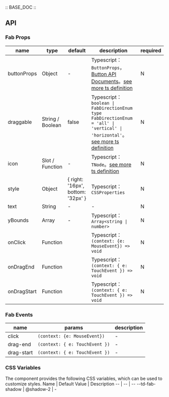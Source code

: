 :: BASE_DOC ::

## API

### Fab Props

name | type | default | description | required
-- | -- | -- | -- | --
buttonProps | Object | - | Typescript：`ButtonProps`，[Button API Documents](./button?tab=api)。[see more ts definition](https://github.com/Tencent/tdesign-mobile-vue/tree/develop/src/fab/type.ts) | N
draggable | String / Boolean | false | Typescript：`boolean \| FabDirectionEnum ` `type FabDirectionEnum = 'all' \| 'vertical' \| 'horizontal'`。[see more ts definition](https://github.com/Tencent/tdesign-mobile-vue/tree/develop/src/fab/type.ts) | N
icon | Slot / Function | - | Typescript：`TNode`。[see more ts definition](https://github.com/Tencent/tdesign-mobile-vue/blob/develop/src/common.ts) | N
style | Object | { right: '16px', bottom: '32px' } | Typescript：`CSSProperties` | N
text | String | - | \- | N
yBounds | Array | - | Typescript：`Array<string \| number>` | N
onClick | Function |  | Typescript：`(context: {e: MouseEvent}) => void`<br/> | N
onDragEnd | Function |  | Typescript：`(context: { e: TouchEvent }) => void`<br/> | N
onDragStart | Function |  | Typescript：`(context: { e: TouchEvent }) => void`<br/> | N

### Fab Events

name | params | description
-- | -- | --
click | `(context: {e: MouseEvent})` | \-
drag-end | `(context: { e: TouchEvent })` | \-
drag-start | `(context: { e: TouchEvent })` | \-

### CSS Variables

The component provides the following CSS variables, which can be used to customize styles.
Name | Default Value | Description 
-- | -- | --
--td-fab-shadow | @shadow-2 | -